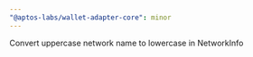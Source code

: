 ```yaml
---
"@aptos-labs/wallet-adapter-core": minor
---
```


Convert uppercase network name to lowercase in NetworkInfo
